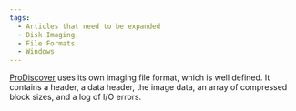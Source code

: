 ```yaml
---
tags:
  - Articles that need to be expanded
  - Disk Imaging
  - File Formats
  - Windows
---
```

[ProDiscover](prodiscover.md) uses its own imaging file format,
which is well defined. It contains a header, a data header, the image
data, an array of compressed block sizes, and a log of I/O errors.
